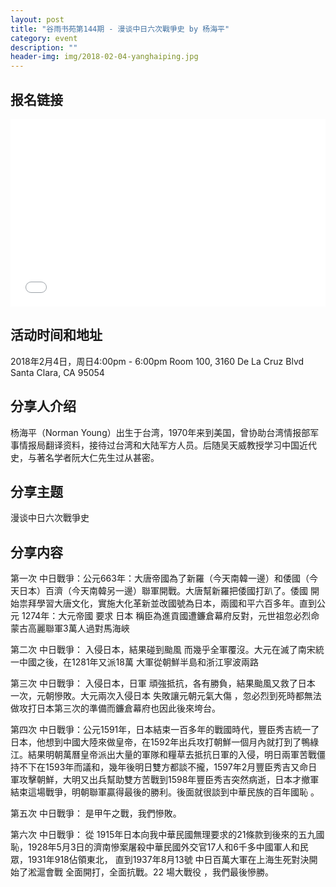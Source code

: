 ```yaml
---
layout: post
title: "谷雨书苑第144期 - 漫谈中日六次戰爭史 by 杨海平"
category: event
description: ""
header-img: img/2018-02-04-yanghaiping.jpg
---
```


## 报名链接
<div style="width:100%; text-align:left;" ><iframe src="//eventbrite.com/tickets-external?eid=42666664141&ref=etckt" frameborder="0" height="300" width="100%" vspace="0" hspace="0" marginheight="5" marginwidth="5" scrolling="auto" allowtransparency="true"></iframe></div>

## 活动时间和地址
2018年2月4日，周日4:00pm - 6:00pm
Room 100, 3160 De La Cruz Blvd Santa Clara, CA 95054

## 分享人介绍
杨海平（Norman Young）出生于台湾，1970年来到美国，曾协助台湾情报部军事情报局翻译资料，接待过台湾和大陆军方人员。后随吴天威教授学习中国近代史，与著名学者阮大仁先生过从甚密。


## 分享主题
漫谈中日六次戰爭史


## 分享内容 
第一次 中日戰爭：公元663年：大唐帝國為了新羅（今天南韓一邊）和倭國（今天日本）百濟（今天南韓另一邊）聯軍開戰。大唐幫新羅把倭國打趴了。倭國 開始祟拜學習大唐文化，實施大化革新並改國號為日本，兩國和平六百多年。直到公元 1274年：大元帝國 要求 日本 稱臣為進貢國遭鐮倉幕府反對，元世祖忽必烈命蒙古高麗聯軍3萬人過對馬海峽
 
第二次 中日戰爭： 入侵日本，結果碰到颱風 而幾乎全軍覆沒。大元在滅了南宋統一中國之後，在1281年又派18萬 大軍從朝鮮半島和浙江寧波兩路
 
第三次 中日戰爭： 入侵日本，日軍 頑強抵抗，各有勝負，結果颱風又救了日本 一次，元朝慘敗。大元兩次入侵日本 失敗讓元朝元氣大傷 ，忽必烈到死時都無法做攻打日本第三次的準備而鐮倉幕府也因此後來垮台。
 
第四次 中日戰爭：公元1591年，日本結束一百多年的戰國時代，豐臣秀吉統一了日本，他想到中國大陸來做皇帝，在1592年出兵攻打朝鮮一個月內就打到了鴨綠江。結果明朝萬曆皇帝派出大量的軍隊和糧草去抵抗日軍的入侵，明日兩軍苦戰僵持不下在1593年而議和，幾年後明日雙方都談不攏，1597年2月豐臣秀吉又命日軍攻擊朝鮮，大明又出兵幫助雙方苦戰到1598年豐臣秀吉突然病逝，日本才撤軍結束這場戰爭，明朝聯軍贏得最後的勝利。後面就很談到中華民族的百年國恥 。
 
第五次 中日戰爭： 是甲午之戰，我們慘敗。
 
第六次 中日戰爭： 從 1915年日本向我中華民國無理要求的21條款到後來的五九國恥，1928年5月3日的濟南慘案屠殺中華民國外交官17人和6千多中國軍人和民眾，1931年918佔領東北， 直到1937年8月13號  中日百萬大軍在上海生死對決開始了淞滬會戰 全面開打，全面抗戰。22 場大戰役 ，我們最後慘勝。
